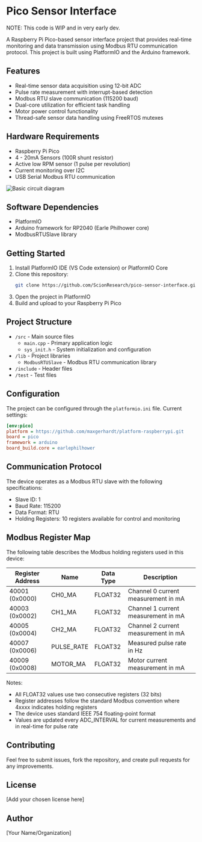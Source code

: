 # Pico Sensor Interface

NOTE: This code is WIP and in very early dev.

A Raspberry Pi Pico-based sensor interface project that provides real-time monitoring and data transmission using Modbus RTU communication protocol. This project is built using PlatformIO and the Arduino framework.

## Features

- Real-time sensor data acquisition using 12-bit ADC
- Pulse rate measurement with interrupt-based detection
- Modbus RTU slave communication (115200 baud)
- Dual-core utilization for efficient task handling
- Motor power control functionality
- Thread-safe sensor data handling using FreeRTOS mutexes

## Hardware Requirements

- Raspberry Pi Pico
- 4 - 20mA Sensors (100R shunt resistor)
- Active low RPM sensor (1 pulse per revolution)
- Current monitoring over I2C
- USB Serial Modbus RTU communication

![Basic circuit diagram](https://github.com/ScionResearch/pico-sensor-interface/tree/main/schematic/circuit.svg)

## Software Dependencies

- PlatformIO
- Arduino framework for RP2040 (Earle Philhower core)
- ModbusRTUSlave library

## Getting Started

1. Install PlatformIO IDE (VS Code extension) or PlatformIO Core
2. Clone this repository:
   ```bash
   git clone https://github.com/ScionResearch/pico-sensor-interface.git
   ```
3. Open the project in PlatformIO
4. Build and upload to your Raspberry Pi Pico

## Project Structure

- `/src` - Main source files
  - `main.cpp` - Primary application logic
  - `sys_init.h` - System initialization and configuration
- `/lib` - Project libraries
  - `ModbusRTUSlave` - Modbus RTU communication library
- `/include` - Header files
- `/test` - Test files

## Configuration

The project can be configured through the `platformio.ini` file. Current settings:

```ini
[env:pico]
platform = https://github.com/maxgerhardt/platform-raspberrypi.git
board = pico
framework = arduino
board_build.core = earlephilhower
```

## Communication Protocol

The device operates as a Modbus RTU slave with the following specifications:
- Slave ID: 1
- Baud Rate: 115200
- Data Format: RTU
- Holding Registers: 10 registers available for control and monitoring

## Modbus Register Map

The following table describes the Modbus holding registers used in this device:

| Register Address | Name | Data Type | Description |
|-----------------|------|------------|-------------|
| 40001 (0x0000) | CH0_MA | FLOAT32 | Channel 0 current measurement in mA |
| 40003 (0x0002) | CH1_MA | FLOAT32 | Channel 1 current measurement in mA |
| 40005 (0x0004) | CH2_MA | FLOAT32 | Channel 2 current measurement in mA |
| 40007 (0x0006) | PULSE_RATE | FLOAT32 | Measured pulse rate in Hz |
| 40009 (0x0008) | MOTOR_MA | FLOAT32 | Motor current measurement in mA |

Notes:
- All FLOAT32 values use two consecutive registers (32 bits)
- Register addresses follow the standard Modbus convention where 4xxxx indicates holding registers
- The device uses standard IEEE 754 floating-point format
- Values are updated every ADC_INTERVAL for current measurements and in real-time for pulse rate

## Contributing

Feel free to submit issues, fork the repository, and create pull requests for any improvements.

## License

[Add your chosen license here]

## Author

[Your Name/Organization]
